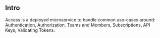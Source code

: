 ## Intro

Access is a deployed microservice to handle common use-cases around: Authentication, Authorization, Teams and Members, Subscriptions, API Keys, Validating Tokens.


